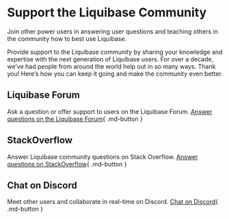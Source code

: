 # Support the Liquibase Community

Join other power users in answering user questions and teaching others in the community how to best use Liquibase.

Provide support to the Liquibase community by sharing your knowledge and expertise with the next generation of Liquibase users. For over a decade, we’ve had people from around the world help out in so many ways. Thank you! Here’s how you can keep it going and make the community even better.

## Liquibase Forum

Ask a question or offer support to users on the Liquibase Forum.
[Answer questions on the Liquibase Forum](https://forum.liquibase.org/){ .md-button }

## StackOverflow

Answer Liquibase community questions on Stack Overflow.
[Answer questions on StackOverflow](https://stackoverflow.com/questions/tagged/liquibase?tab=newest&page=3&pagesize=15){ .md-button }

## Chat on Discord

Meet other users and collaborate in real-time on Discord.
[Chat on Discord](https://discord.gg/NVpqM7nNnT){ .md-button }
